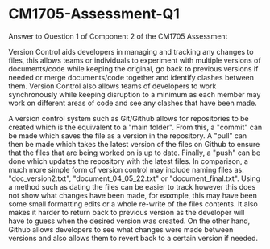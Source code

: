 # CM1705-Assessment-Q1
Answer to Question 1 of Component 2 of the CM1705 Assessment

Version Control aids developers in managing and tracking any changes to files, this allows teams or individuals to experiment with multiple versions of documents/code while keeping the original, go back to previous versions if needed or merge documents/code together and identify clashes between them. Version Control also allows teams of developers to work synchronously while keeping disruption to a minimum as each member may work on different areas of code and see any clashes that have been made.
 
A version control system such as Git/Github allows for repositories to be created which is the equivalent to a "main folder". From this, a "commit" can be made which saves the file as a version in the repository. A "pull" can then be made which takes the latest version of the files on Github to ensure that the files that are being worked on is up to date. Finally, a "push" can be done which updates the repository with the latest files. In comparison, a much more simple form of version control may include naming files as: "doc_version2.txt", "document_04_05_22.txt" or "document_final.txt".
Using a method such as dating the files can be easier to track however this does not show what changes have been made, for eaxmple, this may have been some small formatting edits or a whole re-write of the files contents. It also makes it harder to return back to previous version as the developer will have to guess when the desired version was created. On the other hand, Github allows developers to see what changes were made between versions and also allows them to revert back to a certain version if needed.


